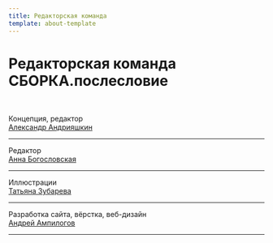 ```yaml
---
title: Редакторская команда
template: about-template
---
```


# Редакторская команда СБОРКА.послесловие

</br>

Концепция, редактор  
<a href = "https://instagram.com/andriyashkin.alexandr" target="_blank" rel="noreferrer">Александр Андрияшкин</a>

___

Редактор  
<a href = "https://instagram.com/cicfest" target="_blank" rel="noreferrer">Анна Богословская</a>

___

Иллюстрации  
<a href="https://instagram.com/zubikistan" target="_blank" rel="noreferrer">Татьяна Зубарева</a>

___

Разработка сайта, вёрстка, веб-дизайн  
<a href="https://t.me/ampil" target="_blank" rel="noreferrer">Андрей Ампилогов</a>


___
<br>

<!-- <form name="contact" method="POST" data-netlify="true" netlify-honeypot="bot-field">
  <p>
    <label>Ваше имя: <input type="text" name="name" /></label>
  </p>
  <p>
    <label>Email: <input type="email" name="email" /></label>
  </p>

  <p>
    <label>Сообщение: <textarea name="message"></textarea></label>
  </p>
  <p>
    <button type="submit">Отправить</button>
  </p>
</form>

<input type="hidden" name="form-name" value="contact" />


<form name="contact" netlify netlify-honeypot="bot-field" hidden>
  <input type="text" name="name" />
  <input type="email" name="email" />
  <textarea name="message"></textarea>
</form> -->